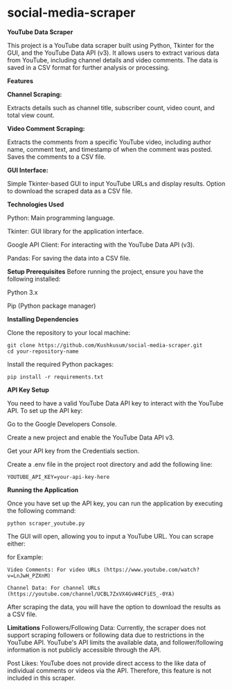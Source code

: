 # social-media-scraper
**YouTube Data Scraper**

This project is a YouTube data scraper built using Python, Tkinter for the GUI, and the YouTube Data API (v3). It allows users to extract various data from YouTube, including channel details and video comments. The data is saved in a CSV format for further analysis or processing.


**Features**

**Channel Scraping:**

Extracts details such as channel title, subscriber count, video count, and total view count.

**Video Comment Scraping:**

Extracts the comments from a specific YouTube video, including author name, comment text, and timestamp of when the comment was posted.
Saves the comments to a CSV file.

**GUI Interface:**

Simple Tkinter-based GUI to input YouTube URLs and display results.
Option to download the scraped data as a CSV file.

**Technologies Used**

Python: Main programming language.

Tkinter: GUI library for the application interface.

Google API Client: For interacting with the YouTube Data API (v3).

Pandas: For saving the data into a CSV file.



**Setup
Prerequisites**
Before running the project, ensure you have the following installed:

Python 3.x

Pip (Python package manager)


**Installing Dependencies**

Clone the repository to your local machine:

    git clone https://github.com/Kushkusum/social-media-scraper.git
    cd your-repository-name

Install the required Python packages:

    pip install -r requirements.txt



**API Key Setup**

You need to have a valid YouTube Data API key to interact with the YouTube API. To set up the API key:

Go to the Google Developers Console.

Create a new project and enable the YouTube Data API v3.

Get your API key from the Credentials section.

Create a .env file in the project root directory and add the following line:

    YOUTUBE_API_KEY=your-api-key-here



**Running the Application**

Once you have set up the API key, you can run the application by executing the following command:

    python scraper_youtube.py
    
The GUI will open, allowing you to input a YouTube URL. You can scrape either:

for Example:

    Video Comments: For video URLs (https://www.youtube.com/watch?v=LnJwH_PZXnM)
    
    Channel Data: For channel URLs (https://youtube.com/channel/UCBL7ZxVX4GvW4CFiES_-0YA)
    
After scraping the data, you will have the option to download the results as a CSV file.


**Limitations**
Followers/Following Data: Currently, the scraper does not support scraping followers or following data due to restrictions in the YouTube API. YouTube's API limits the available data, and follower/following information is not publicly accessible through the API.


Post Likes: YouTube does not provide direct access to the like data of individual comments or videos via the API. Therefore, this feature is not included in this scraper.



